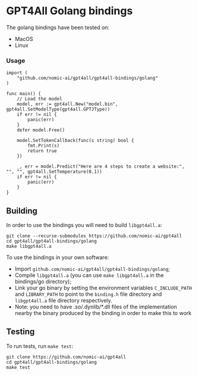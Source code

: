 # GPT4All Golang bindings

The golang bindings have been tested on:
- MacOS
- Linux

### Usage

```
import (
	"github.com/nomic-ai/gpt4all/gpt4all-bindings/golang"
)

func main() {
	// Load the model
	model, err := gpt4all.New("model.bin", gpt4all.SetModelType(gpt4all.GPTJType))
	if err != nil {
		panic(err)
	}
	defer model.Free()

	model.SetTokenCallback(func(s string) bool {
		fmt.Print(s)
		return true
	})

	_, err = model.Predict("Here are 4 steps to create a website:", "", "", gpt4all.SetTemperature(0.1))
	if err != nil {
		panic(err)
	}
}
```

## Building

In order to use the bindings you will need to build `libgpt4all.a`:

```
git clone --recurse-submodules https://github.com/nomic-ai/gpt4all
cd gpt4all/gpt4all-bindings/golang
make libgpt4all.a
```

To use the bindings in your own software:

- Import `github.com/nomic-ai/gpt4all/gpt4all-bindings/golang`;
- Compile `libgpt4all.a` (you can use `make libgpt4all.a` in the bindings/go directory);
- Link your go binary by setting the environment variables `C_INCLUDE_PATH` and `LIBRARY_PATH` to point to the `binding.h` file directory and `libgpt4all.a` file directory respectively.
- Note: you need to have *.so/*.dynlib/*.dll files of the implementation nearby the binary produced by the binding in order to make this to work

## Testing

To run tests, run `make test`:

```
git clone https://github.com/nomic-ai/gpt4all
cd gpt4all/gpt4all-bindings/golang
make test
```
